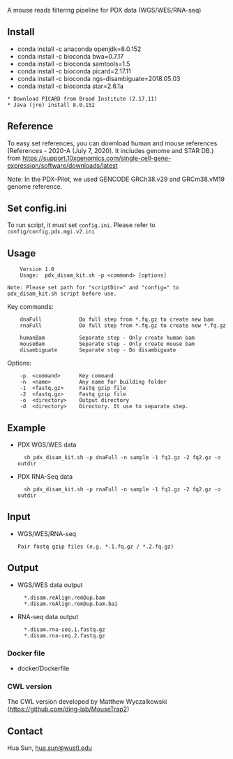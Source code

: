 

A mouse reads filtering pipeline for PDX data (WGS/WES/RNA-seq)


Install
-------
   * conda install -c anaconda openjdk=8.0.152
   * conda install -c bioconda bwa=0.7.17
   * conda install -c bioconda samtools=1.5
   * conda install -c bioconda picard=2.17.11
   * conda install -c bioconda ngs-disambiguate=2018.05.03
   * conda install -c bioconda star=2.6.1a
	
	* Download PICARD from Broad Institute (2.17.11)
	* Java (jre) install 8.0.152

Reference
-------

To easy set references, you can download human and mouse references (References - 2020-A (July 7, 2020). It includes genome and STAR DB.) from https://support.10xgenomics.com/single-cell-gene-expression/software/downloads/latest


Note: In the PDX-Pilot, we used GENCODE GRCh38.v29 and GRCm38.vM19 genome reference.


Set config.ini
-------

To run script, it must set `config.ini`. Please refer to `config/config.pdx.mgi.v2.ini`



Usage
-----

        Version 1.0
        Usage:  pdx_disam_kit.sh -p <command> [options]
	
	Note: Please set path for "scriptDir=" and "config=" to pdx_disam_kit.sh script before use.

Key commands:

        dnaFull            Do full step from *.fq.gz to create new bam 
        rnaFull            Do full step from *.fq.gz to create new *.fq.gz
        
        humanBam           Separate step - Only create human bam
        mouseBam           Separate step - Only create mouse bam
        disambiguate       Separate step - Do disambiguate

Options:
        
        -p  <command>      Key command
        -n  <name>         Any name for building folder
        -1  <fastq.gz>     Fastq gzip file
        -2  <fastq.gz>     Fastq gzip file
        -o  <directory>    Output directory
        -d  <directory>    Directory. It use to separate step.


Example
-------

* PDX WGS/WES data
        
        sh pdx_disam_kit.sh -p dnaFull -n sample -1 fq1.gz -2 fq2.gz -o outdir

* PDX RNA-Seq data
        
        sh pdx_disam_kit.sh -p rnaFull -n sample -1 fq1.gz -2 fq2.gz -o outdir




Input
-------
* WGS/WES/RNA-seq
  
  ```
  Pair fastq gzip files (e.g. *.1.fq.gz / *.2.fq.gz)
  ```

Output
-------
* WGS/WES data output
        
        *.disam.reAlign.remDup.bam
        *.disam.reAlign.remDup.bam.bai

* RNA-seq data output
        
        *.disam.rna-seq.1.fastq.gz
        *.disam.rna-seq.2.fastq.gz


### Docker file

* docker/Dockerfile



### CWL version

The CWL version developed by Matthew Wyczalkowski
(https://github.com/ding-lab/MouseTrap2)



Contact
-------
Hua Sun, <hua.sun@wustl.edu>
